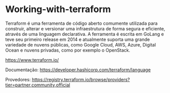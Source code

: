# Working-with-terraform

Terraform é uma ferramenta de código aberto comumente utilizada para construir, alterar e versionar uma infraestrutura de forma segura e eficiente, através de uma linguagem declarativa. A ferramenta é escrita em GoLang e teve seu primeiro release em 2014 e atualmente suporta uma grande variedade de nuvens públicas, como Google Cloud, AWS, Azure, Digital Ocean e nuvens privadas, como por exemplo o OpenStack.

https://www.terraform.io/

Documentação: 
https://developer.hashicorp.com/terraform/language

Provedores:
https://registry.terraform.io/browse/providers?tier=partner,community,official
